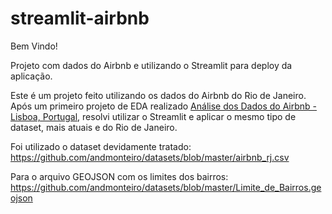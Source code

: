 # streamlit-airbnb

Bem Vindo!

Projeto com dados do Airbnb e utilizando o Streamlit para deploy da aplicação.

Este é um projeto feito utilizando os dados do Airbnb do Rio de Janeiro. Após um primeiro projeto de EDA realizado [Análise dos Dados do Airbnb - Lisboa, Portugal](https://github.com/anssodre/datascience/blob/master/Analisando_os_Dados_do_Airbnb_Lisboa.ipynb),
resolvi utilizar o Streamlit e aplicar o mesmo tipo de dataset, mais atuais e do Rio de Janeiro.

Foi utilizado o dataset devidamente tratado: https://github.com/andmonteiro/datasets/blob/master/airbnb_rj.csv

Para o arquivo GEOJSON com os limites dos bairros: https://github.com/andmonteiro/datasets/blob/master/Limite_de_Bairros.geojson
